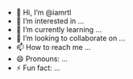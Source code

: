 - 👋 Hi, I’m @iamrtl
- 👀 I’m interested in ...
- 🌱 I’m currently learning ...
- 💞️ I’m looking to collaborate on ...
- 📫 How to reach me ...
- 😄 Pronouns: ...
- ⚡ Fun fact: ...

<!---
iamrtl/iamrtl is a ✨ special ✨ repository because its `README.md` (this file) appears on your GitHub profile.
You can click the Preview link to take a look at your changes.
--->
